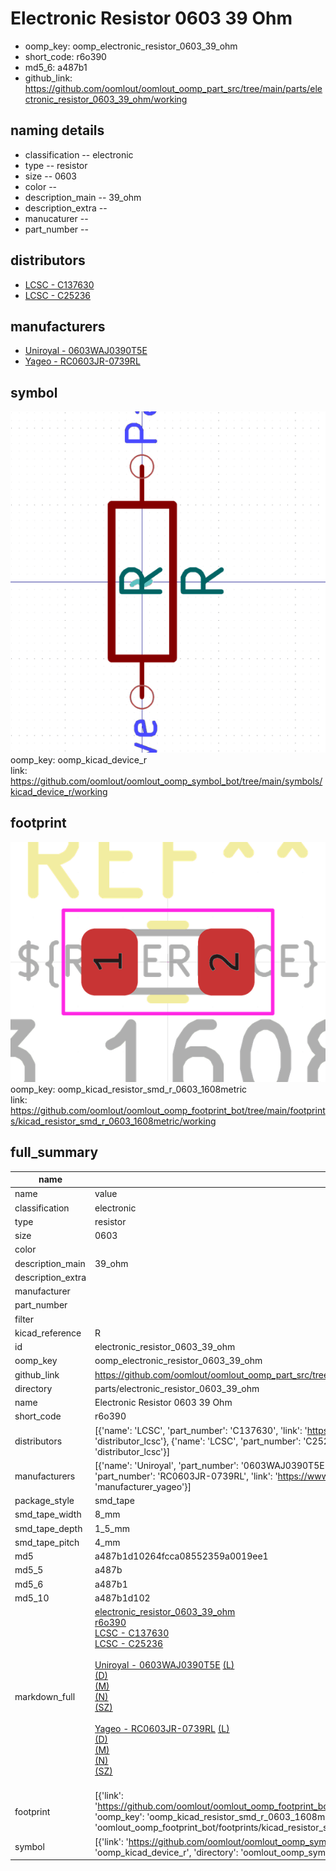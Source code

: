 # Electronic Resistor 0603 39 Ohm

  
* oomp_key: oomp_electronic_resistor_0603_39_ohm 
* short_code: r6o390
* md5_6: a487b1  
* github_link: https://github.com/oomlout/oomlout_oomp_part_src/tree/main/parts/electronic_resistor_0603_39_ohm/working  
## naming details
* classification -- electronic
* type -- resistor
* size -- 0603
* color -- 
* description_main -- 39_ohm
* description_extra -- 
* manucaturer -- 
* part_number -- 

## distributors
* [LCSC - C137630](https://lcsc.com/product-detail/C137630.html)  
* [LCSC - C25236](https://lcsc.com/product-detail/C25236.html)  

## manufacturers
* [Uniroyal - 0603WAJ0390T5E]()  
* [Yageo - RC0603JR-0739RL](https://www.yageo.com/en/Chart/Download/pdf/RC0603JR-0739RL)  

## symbol

![](symbol/0/working/working_600.png)  
oomp_key: oomp_kicad_device_r  
link: https://github.com/oomlout/oomlout_oomp_symbol_bot/tree/main/symbols/kicad_device_r/working  

## footprint

![](footprint/0/working/working_600.png)  
oomp_key: oomp_kicad_resistor_smd_r_0603_1608metric  
link: https://github.com/oomlout/oomlout_oomp_footprint_bot/tree/main/footprints/kicad_resistor_smd_r_0603_1608metric/working  

## full_summary
| name | value | 
| --- | --- | 
| name | value | 
| classification | electronic | 
| type | resistor | 
| size | 0603 | 
| color |  | 
| description_main | 39_ohm | 
| description_extra |  | 
| manufacturer |  | 
| part_number |  | 
| filter |  | 
| kicad_reference | R | 
| id | electronic_resistor_0603_39_ohm | 
| oomp_key | oomp_electronic_resistor_0603_39_ohm | 
| github_link | https://github.com/oomlout/oomlout_oomp_part_src/tree/main/parts/electronic_resistor_0603_39_ohm/working | 
| directory | parts/electronic_resistor_0603_39_ohm | 
| name | Electronic Resistor 0603 39 Ohm | 
| short_code | r6o390 | 
| distributors | [{'name': 'LCSC', 'part_number': 'C137630', 'link': 'https://lcsc.com/product-detail/C137630.html', 'id': 'distributor_lcsc'}, {'name': 'LCSC', 'part_number': 'C25236', 'link': 'https://lcsc.com/product-detail/C25236.html', 'id': 'distributor_lcsc'}] | 
| manufacturers | [{'name': 'Uniroyal', 'part_number': '0603WAJ0390T5E', 'link': '', 'id': 'manufacturer_uniroyal'}, {'name': 'Yageo', 'part_number': 'RC0603JR-0739RL', 'link': 'https://www.yageo.com/en/Chart/Download/pdf/RC0603JR-0739RL', 'id': 'manufacturer_yageo'}] | 
| package_style | smd_tape | 
| smd_tape_width | 8_mm | 
| smd_tape_depth | 1_5_mm | 
| smd_tape_pitch | 4_mm | 
| md5 | a487b1d10264fcca08552359a0019ee1 | 
| md5_5 | a487b | 
| md5_6 | a487b1 | 
| md5_10 | a487b1d102 | 
| markdown_full | [electronic_resistor_0603_39_ohm](https://github.com/oomlout/oomlout_oomp_part_src/tree/main/parts/electronic_resistor_0603_39_ohm/working)<br>[r6o390](https://github.com/oomlout/oomlout_oomp_part_src/tree/main/parts/electronic_resistor_0603_39_ohm/working)<br>[LCSC - C137630<br>](https://lcsc.com/product-detail/C137630.html)[LCSC - C25236<br>](https://lcsc.com/product-detail/C25236.html)<br>[Uniroyal - 0603WAJ0390T5E]() [(L)<br>](https://www.lcsc.com/search?q=0603WAJ0390T5E)[(D)<br>](https://www.digikey.com/en/products?,keywords=0603WAJ0390T5E)[(M)<br>](https://www.mouser.com/Search/Refine?Keyword=0603WAJ0390T5E)[(N)<br>](https://www.newark.com/search?st=0603WAJ0390T5E)[(SZ)<br>](https://so.szlcsc.com/global.html?k=0603WAJ0390T5E)<br>[Yageo - RC0603JR-0739RL](https://www.yageo.com/en/Chart/Download/pdf/RC0603JR-0739RL) [(L)<br>](https://www.lcsc.com/search?q=RC0603JR-0739RL)[(D)<br>](https://www.digikey.com/en/products?,keywords=RC0603JR-0739RL)[(M)<br>](https://www.mouser.com/Search/Refine?Keyword=RC0603JR-0739RL)[(N)<br>](https://www.newark.com/search?st=RC0603JR-0739RL)[(SZ)<br>](https://so.szlcsc.com/global.html?k=RC0603JR-0739RL)<br> | 
| footprint | [{'link': 'https://github.com/oomlout/oomlout_oomp_footprint_bot/tree/main/foootprntss/kicad_resistor_smd_r_0603_1608metric', 'oomp_key': 'oomp_kicad_resistor_smd_r_0603_1608metric', 'directory': 'oomlout_oomp_footprint_bot/footprints/kicad_resistor_smd_r_0603_1608metric//working/working.kicad_mod'}] | 
| symbol | [{'link': 'https://github.com/oomlout/oomlout_oomp_symbol_bot/tree/main/symbols/kicad_device_r', 'oomp_key': 'oomp_kicad_device_r', 'directory': 'oomlout_oomp_symbol_bot/symbols/kicad_device_r//working/working.kicad_sym'}] | 
